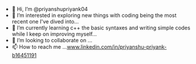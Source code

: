 - 👋 Hi, I’m @priyanshupriyank04
- 👀 I’m interested in exploring new things with coding being the most recent one I've dived into...
- 🌱 I’m currently learning c++ the basic syntaxes and writing simple codes while I keep on improving myself...
- 💞️ I’m looking to collaborate on ...
- 📫 How to reach me ...www.linkedin.com/in/priyanshu-priyank-b16451191

<!---
priyanshupriyank04/priyanshupriyank04 is a ✨ special ✨ repository because its `README.md` (this file) appears on your GitHub profile.
You can click the Preview link to take a look at your changes.
--->
